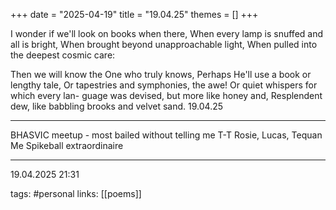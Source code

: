 +++
date = "2025-04-19"
title = "19.04.25"
themes = []
+++

I wonder if we'll look on books when there,
When every lamp is snuffed and all is bright,
When brought beyond unapproachable light,
When pulled into the deepest cosmic care:

Then we will know the One who truly knows,
Perhaps He'll use a book or lengthy tale,
Or tapestries and symphonies, the awe!
Or quiet whispers for which every lan-
guage was devised, but more like honey and,
Resplendent dew, like babbling brooks and velvet sand.
19.04.25

---

BHASVIC meetup - most bailed without telling me T-T
Rosie, Lucas, Tequan Me
Spikeball extraordinaire

---

19.04.2025 21:31

tags: #personal
links: [[poems]]
